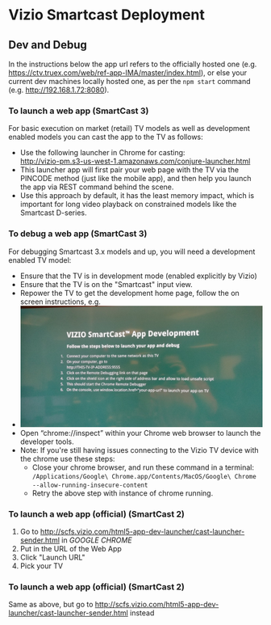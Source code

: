 # Vizio Smartcast Deployment

## Dev and Debug

In the instructions below the app url refers to the officially hosted one (e.g. https://ctv.truex.com/web/ref-app-IMA/master/index.html), or else your current dev machines locally hosted one, as per the `npm start` command (e.g. http://192.168.1.72:8080).

### To launch a web app (SmartCast 3)
For basic execution on market (retail) TV models as well as development enabled models you can cast the app to the TV as follows:
* Use the following launcher in Chrome for casting:  
  http://vizio-pm.s3-us-west-1.amazonaws.com/conjure-launcher.html
* This launcher app will first pair your web page with the TV via the PINCODE
  method (just like the mobile app), and then help you launch the app via REST
  command behind the scene.
* Use this approach by default, it has the least memory impact, which is important for long video playback
  on constrained models like the Smartcast D-series.

### To debug a web app (SmartCast 3)
For debugging Smartcast 3.x models and up, you will need a development enabled TV model:
* Ensure that the TV is in development mode (enabled explicitly by Vizio) 
* Ensure that the TV is on the "Smartcast" input view.
* Repower the TV to get the development home page, follow the on screen instructions, e.g.
* ![Smartcast Dev Screen](./Vizio-Smartcast-DevScreen.jpg)
* Open “chrome://inspect” within your Chrome web browser to launch the developer tools.
* Note: If you're still having issues connecting to the Vizio TV device with the chrome use these steps:
    - Close your chrome browser, and run these command in a terminal:  
    `/Applications/Google\ Chrome.app/Contents/MacOS/Google\ Chrome --allow-running-insecure-content` 
    - Retry the above step with instance of chrome running.

### To launch a web app (official) (SmartCast 2)
1. Go to http://scfs.vizio.com/html5-app-dev-launcher/cast-launcher-sender.html in *GOOGLE CHROME*
1. Put in the URL of the Web App
1. Click "Launch URL"
1. Pick your TV

### To launch a web app (official) (SmartCast 2)
Same as above, but go to http://scfs.vizio.com/html5-app-dev-launcher/cast-launcher-sender.html instead

